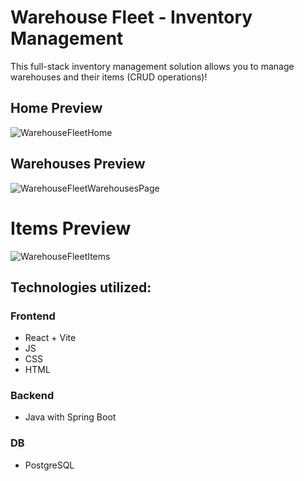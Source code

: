 # Warehouse Fleet - Inventory Management

This full-stack inventory management solution allows you to manage warehouses and their items (CRUD operations)!

## Home Preview
![WarehouseFleetHome](https://github.com/user-attachments/assets/97f5d06a-c4c9-434b-be55-4b81cd629781)

## Warehouses Preview
![WarehouseFleetWarehousesPage](https://github.com/user-attachments/assets/64de21cd-cbf2-4d3c-976c-a94138d81d57)

# Items Preview
![WarehouseFleetItems](https://github.com/user-attachments/assets/105bd1f4-4c58-4fbd-ad5f-801f2dd10f19)


## Technologies utilized:
### Frontend
- React + Vite
- JS
- CSS
- HTML
### Backend
- Java with Spring Boot
### DB
- PostgreSQL
